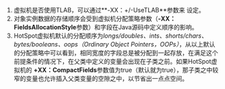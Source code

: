 

1. 虚拟机是否使用TLAB，可以通过**-XX：+/-UseTLAB**参数来 设定。
2. 对象实例数据的存储顺序会受到虚拟机分配策略参数（**-XX：FieldsAllocationStyle**参数）和字段在Java源码中定义顺序的影响。
3. HotSpot虚拟机默认的分配顺序为*longs/doubles、ints、shorts/chars、bytes/booleans、oops（Ordinary Object Pointers，OOPs）*，从以上默认的分配策略中可以看到，相同宽度的字段总是被分配到一起存放，在满足这个前提条件的情况下，在父类中定义的变量会出现在子类之前。如果HotSpot虚拟机的 **+XX：CompactFields**参数值为true（默认就为true），那子类之中较窄的变量也允许插入父类变量的空隙之中，以节省出一点点空间。